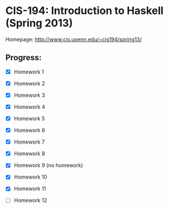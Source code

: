 # CIS-194: Introduction to Haskell (Spring 2013)

Homepage: http://www.cis.upenn.edu/~cis194/spring13/

## Progress:
  - [x] Homework 1
  - [x] Homework 2
  - [x] Homework 3
  - [x] Homework 4
  - [x] Homework 5
  - [x] Homework 6
  - [x] Homework 7  
  - [x] Homework 8  
  - [x] Homework 9 (no homework)
  - [X] Homework 10
  - [x] Homework 11
  - [ ] Homework 12
  